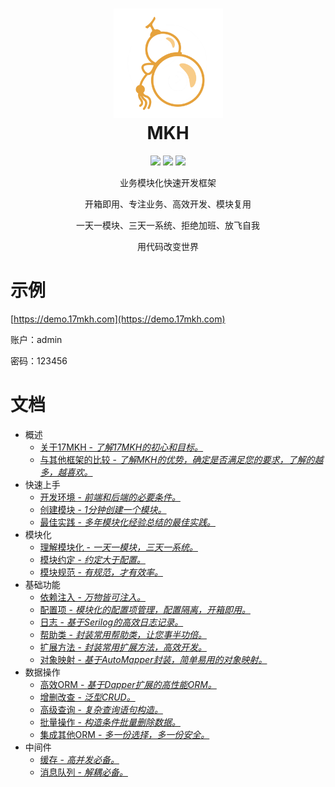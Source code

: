 <h1 align="center">
  <img src="./img/logo.png" alt="17MKH" width="175"/>
<br>
MKH
</h1>

<p align="center">
  <a href="https://github.com/17MKH/Mkh/blob/main/LICENSE"><img src="https://img.shields.io/github/license/17MKH/Mkh"></a>
  <a href="https://www.nuget.org/packages/Mkh.Host.Web/"><img src="https://img.shields.io/nuget/v/Mkh.Host.Web"></a>
  <a href="https://www.npmjs.com/package/mkh-ui"><img src="https://img.shields.io/npm/v/mkh-ui"></a>
</p>
<p align="center">业务模块化快速开发框架</p>
<p align="center">开箱即用、专注业务、高效开发、模块复用</p>
<p align="center">一天一模块、三天一系统、拒绝加班、放飞自我</p>
<p align="center">用代码改变世界</p>

# 示例

[https://demo.17mkh.com](https://demo.17mkh.com)

账户：admin

密码：123456
# 文档

- 概述
  - [关于17MKH - *了解17MKH的初心和目标。*](https://wiki.17mkh.com/zh/overview/about)
  - [与其他框架的比较 - *了解MKH的优势，确定是否满足您的要求，了解的越多，越喜欢。*](https://wiki.17mkh.com/zh/overview/compare)
- 快速上手
  - [开发环境 - *前端和后端的必要条件。*](https://wiki.17mkh.com/zh/start/env)
  - [创建模块 - *1分钟创建一个模块。*](https://wiki.17mkh.com/zh/start/createModule)
  - [最佳实践 - *多年模块化经验总结的最佳实践。*](https://wiki.17mkh.com/zh/start/bestPractice)
- 模块化
  - [理解模块化 - *一天一模块，三天一系统。*](https://wiki.17mkh.com/zh/module/start)
  - [模块约定 - *约定大于配置。*](https://wiki.17mkh.com/zh/module/convention)
  - [模块规范 - *有规范，才有效率。*](https://wiki.17mkh.com/zh/module/specification)
- 基础功能
  - [依赖注入 - *万物皆可注入。*](https://wiki.17mkh.com/zh/fundamentals/di)
  - [配置项 - *模块化的配置项管理，配置隔离，开箱即用。*](https://wiki.17mkh.com/zh/fundamentals/config)
  - [日志 - *基于Serilog的高效日志记录。*](https://wiki.17mkh.com/zh/fundamentals/logger)
  - [帮助类 - *封装常用帮助类，让您事半功倍。*](https://wiki.17mkh.com/zh/fundamentals/helper)
  - [扩展方法 - *封装常用扩展方法，高效开发。*](https://wiki.17mkh.com/zh/fundamentals/extend)
  - [对象映射 - *基于AutoMapper封装，简单易用的对象映射。*](https://wiki.17mkh.com/zh/fundamentals/objectMap)
- 数据操作
  - [高效ORM - *基于Dapper扩展的高性能ORM。*](https://wiki.17mkh.com/zh/data/orm)
  - [增删改查 - *泛型CRUD。*](https://wiki.17mkh.com/zh/data/crud)
  - [高级查询 - *复杂查询语句构造。*](https://wiki.17mkh.com/zh/data/query)
  - [批量操作 - *构造条件批量删除数据。*](https://wiki.17mkh.com/zh/data/bulk)
  - [集成其他ORM - *多一份选择，多一份安全。*](https://wiki.17mkh.com/zh/data/other)
- 中间件
  - [缓存 - *高并发必备。*](https://wiki.17mkh.com/zh/middleware/cache)
  - [消息队列 - *解耦必备。*](https://wiki.17mkh.com/zh/middleware/mq)